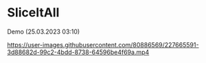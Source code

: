 # SliceItAll
  
Demo (25.03.2023 03:10)

https://user-images.githubusercontent.com/80886569/227665591-3d88682d-99c2-4bdd-8738-64596be4f69a.mp4

